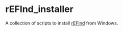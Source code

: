 # rEFInd_installer
A collection of scripts to install [rEFInd](http://www.rodsbooks.com/refind/) from Windows.
